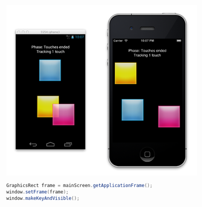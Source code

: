 ![Touches](Touches.png)

```java
GraphicsRect frame = mainScreen.getApplicationFrame();
window.setFrame(frame);
window.makeKeyAndVisible();
```
